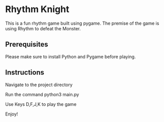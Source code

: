 # Rhythm Knight

This is a fun rhythm game built using pygame. The premise of the game is using Rhythm to defeat the Monster. 

## Prerequisites

Please make sure to install Python and Pygame before playing. 

## Instructions

Navigate to the project directory

Run the command python3 main.py 

Use Keys D,F,J,K to play the game

Enjoy!
